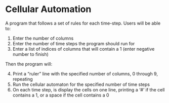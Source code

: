 # Cellular Automation

A program that follows a set of rules for each time-step.
Users will be able to:

1. Enter the number of columns
2. Enter the number of time steps the program should run for
3. Enter a list of indices of columns that will contain a 1 (enter negative number to finish)

Then the program will:

4. Print a “ruler” line with the specified number of columns, 0 through 9, repeating
5. Run the cellular automaton for the specified number of time steps
6. On each time step, is display the cells on one line, printing a ‘#’ if the cell contains a 1, or a space if the cell contains a 0
